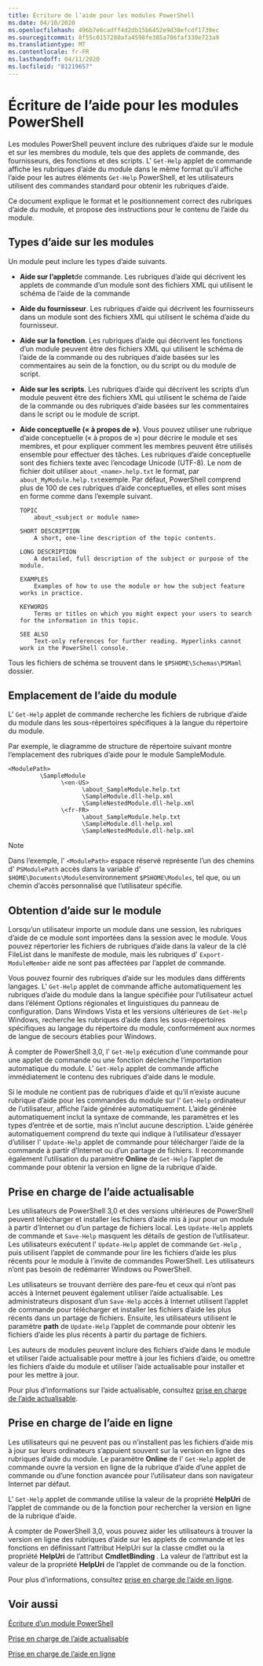 ```yaml
---
title: Écriture de l’aide pour les modules PowerShell
ms.date: 04/10/2020
ms.openlocfilehash: 496b7e6cadff4d2db15b6452e9d38efcdf1739ec
ms.sourcegitcommit: 8f55c0157280afa4598fe385a706faf330e723a9
ms.translationtype: MT
ms.contentlocale: fr-FR
ms.lasthandoff: 04/11/2020
ms.locfileid: "81219657"
---
```

# <a name="writing-help-for-powershell-modules"></a>Écriture de l’aide pour les modules PowerShell

Les modules PowerShell peuvent inclure des rubriques d’aide sur le module et sur les membres du module, tels que des applets de commande, des fournisseurs, des fonctions et des scripts. L' `Get-Help` applet de commande affiche les rubriques d’aide du module dans le même format qu’il affiche l’aide pour les autres éléments `Get-Help` PowerShell, et les utilisateurs utilisent des commandes standard pour obtenir les rubriques d’aide.

Ce document explique le format et le positionnement correct des rubriques d’aide du module, et propose des instructions pour le contenu de l’aide du module.

## <a name="types-of-module-help"></a>Types d’aide sur les modules

Un module peut inclure les types d’aide suivants.

- **Aide sur l’applet**de commande. Les rubriques d’aide qui décrivent les applets de commande d’un module sont des fichiers XML qui utilisent le schéma de l’aide de la commande

- **Aide du fournisseur**. Les rubriques d’aide qui décrivent les fournisseurs dans un module sont des fichiers XML qui utilisent le schéma d’aide du fournisseur.

- **Aide sur la fonction**. Les rubriques d’aide qui décrivent les fonctions d’un module peuvent être des fichiers XML qui utilisent le schéma de l’aide de la commande ou des rubriques d’aide basées sur les commentaires au sein de la fonction, ou du script ou du module de script.

- **Aide sur les scripts**. Les rubriques d’aide qui décrivent les scripts d’un module peuvent être des fichiers XML qui utilisent le schéma de l’aide de la commande ou des rubriques d’aide basées sur les commentaires dans le script ou le module de script.

- **Aide conceptuelle (« à propos de »)**. Vous pouvez utiliser une rubrique d’aide conceptuelle (« à propos de ») pour décrire le module et ses membres, et pour expliquer comment les membres peuvent être utilisés ensemble pour effectuer des tâches.
  Les rubriques d’aide conceptuelle sont des fichiers texte avec l’encodage Unicode (UTF-8). Le nom de fichier doit utiliser `about_<name>.help.txt` le format, par `about_MyModule.help.txt`exemple. Par défaut, PowerShell comprend plus de 100 de ces rubriques d’aide conceptuelles, et elles sont mises en forme comme dans l’exemple suivant.

  ```
  TOPIC
      about_<subject or module name>

  SHORT DESCRIPTION
      A short, one-line description of the topic contents.

  LONG DESCRIPTION
      A detailed, full description of the subject or purpose of the module.

  EXAMPLES
      Examples of how to use the module or how the subject feature works in practice.

  KEYWORDS
      Terms or titles on which you might expect your users to search for the information in this topic.

  SEE ALSO
      Text-only references for further reading. Hyperlinks cannot work in the PowerShell console.

  ```

Tous les fichiers de schéma se trouvent dans le `$PSHOME\Schemas\PSMaml` dossier.

## <a name="placement-of-module-help"></a>Emplacement de l’aide du module

L' `Get-Help` applet de commande recherche les fichiers de rubrique d’aide du module dans les sous-répertoires spécifiques à la langue du répertoire du module.

Par exemple, le diagramme de structure de répertoire suivant montre l’emplacement des rubriques d’aide pour le module SampleModule.

```
<ModulePath>
         \SampleModule
               \<en-US>
                     \about_SampleModule.help.txt
                     \SampleModule.dll-help.xml
                     \SampleNestedModule.dll-help.xml
               \<fr-FR>
                     \about_SampleModule.help.txt
                     \SampleModule.dll-help.xml
                     \SampleNestedModule.dll-help.xml

```

> [!NOTE]
> Dans l’exemple, l' `<ModulePath>` espace réservé représente l’un des chemins d' `PSModulePath` accès dans la variable d' `$HOME\Documents\Modules`environnement `$PSHOME\Modules`, tel que, ou un chemin d’accès personnalisé que l’utilisateur spécifie.

## <a name="getting-module-help"></a>Obtention d’aide sur le module

Lorsqu’un utilisateur importe un module dans une session, les rubriques d’aide de ce module sont importées dans la session avec le module. Vous pouvez répertorier les fichiers de rubriques d’aide dans la valeur de la clé FileList dans le manifeste de module, mais les rubriques d' `Export-ModuleMember` aide ne sont pas affectées par l’applet de commande.

Vous pouvez fournir des rubriques d’aide sur les modules dans différents langages. L' `Get-Help` applet de commande affiche automatiquement les rubriques d’aide du module dans la langue spécifiée pour l’utilisateur actuel dans l’élément Options régionales et linguistiques du panneau de configuration. Dans Windows Vista et les versions ultérieures de `Get-Help` Windows, recherche les rubriques d’aide dans les sous-répertoires spécifiques au langage du répertoire du module, conformément aux normes de langue de secours établies pour Windows.

À compter de PowerShell 3,0, l' `Get-Help` exécution d’une commande pour une applet de commande ou une fonction déclenche l’importation automatique du module. L' `Get-Help` applet de commande affiche immédiatement le contenu des rubriques d’aide dans le module.

Si le module ne contient pas de rubriques d’aide et qu’il n’existe aucune rubrique d’aide pour les commandes du module sur l' `Get-Help` ordinateur de l’utilisateur, affiche l’aide générée automatiquement. L’aide générée automatiquement inclut la syntaxe de commande, les paramètres et les types d’entrée et de sortie, mais n’inclut aucune description. L’aide générée automatiquement comprend du texte qui indique à l’utilisateur d’essayer d’utiliser l' `Update-Help` applet de commande pour télécharger l’aide de la commande à partir d’Internet ou d’un partage de fichiers. Il recommande également l’utilisation du paramètre **Online** de `Get-Help` l’applet de commande pour obtenir la version en ligne de la rubrique d’aide.

## <a name="supporting-updatable-help"></a>Prise en charge de l’aide actualisable

Les utilisateurs de PowerShell 3,0 et des versions ultérieures de PowerShell peuvent télécharger et installer les fichiers d’aide mis à jour pour un module à partir d’Internet ou d’un partage de fichiers local. Les `Update-Help` applets de commande et `Save-Help` masquent les détails de gestion de l’utilisateur. Les utilisateurs exécutent l' `Update-Help` applet de commande `Get-Help` , puis utilisent l’applet de commande pour lire les fichiers d’aide les plus récents pour le module à l’invite de commandes PowerShell.
Les utilisateurs n’ont pas besoin de redémarrer Windows ou PowerShell.

Les utilisateurs se trouvant derrière des pare-feu et ceux qui n’ont pas accès à Internet peuvent également utiliser l’aide actualisable.
Les administrateurs disposant d’un `Save-Help` accès à Internet utilisent l’applet de commande pour télécharger et installer les fichiers d’aide les plus récents dans un partage de fichiers. Ensuite, les utilisateurs utilisent le paramètre **path** de `Update-Help` l’applet de commande pour obtenir les fichiers d’aide les plus récents à partir du partage de fichiers.

Les auteurs de modules peuvent inclure des fichiers d’aide dans le module et utiliser l’aide actualisable pour mettre à jour les fichiers d’aide, ou omettre les fichiers d’aide du module et utiliser l’aide actualisable pour installer et pour les mettre à jour.

Pour plus d’informations sur l’aide actualisable, consultez [prise en charge de l’aide actualisable](./supporting-updatable-help.md).

## <a name="supporting-online-help"></a>Prise en charge de l’aide en ligne

Les utilisateurs qui ne peuvent pas ou n’installent pas les fichiers d’aide mis à jour sur leurs ordinateurs s’appuient souvent sur la version en ligne des rubriques d’aide du module. Le paramètre **Online** de l' `Get-Help` applet de commande ouvre la version en ligne de la rubrique d’aide d’une applet de commande ou d’une fonction avancée pour l’utilisateur dans son navigateur Internet par défaut.

L' `Get-Help` applet de commande utilise la valeur de la propriété **HelpUri** de l’applet de commande ou de la fonction pour rechercher la version en ligne de la rubrique d’aide.

À compter de PowerShell 3,0, vous pouvez aider les utilisateurs à trouver la version en ligne des rubriques d’aide sur les applets de commande et les fonctions en définissant l’attribut HelpUri sur la classe cmdlet ou la propriété **HelpUri** de l’attribut **CmdletBinding** . La valeur de l’attribut est la valeur de la propriété **HelpUri** de l’applet de commande ou de la fonction.

Pour plus d’informations, consultez [prise en charge de l’aide en ligne](./supporting-online-help.md).

## <a name="see-also"></a>Voir aussi

[Écriture d’un module PowerShell](./writing-a-windows-powershell-module.md)

[Prise en charge de l’aide actualisable](./supporting-updatable-help.md)

[Prise en charge de l’aide en ligne](./supporting-online-help.md)
